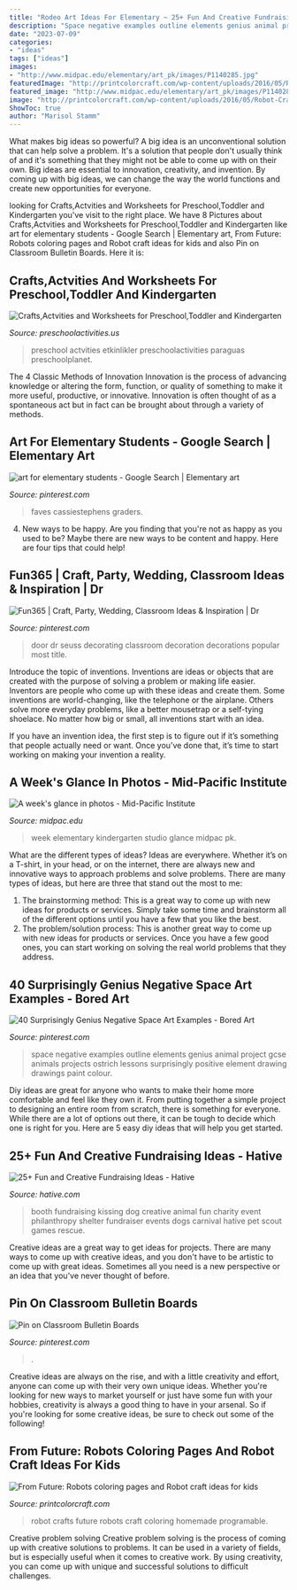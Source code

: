 ```yaml
---
title: "Rodeo Art Ideas For Elementary ~ 25+ Fun And Creative Fundraising Ideas"
description: "Space negative examples outline elements genius animal project gcse animals projects ostrich lessons surprisingly positive element drawing drawings paint colour"
date: "2023-07-09"
categories:
- "ideas"
tags: ["ideas"]
images:
- "http://www.midpac.edu/elementary/art_pk/images/P1140285.jpg"
featuredImage: "http://printcolorcraft.com/wp-content/uploads/2016/05/Robot-Crafts_0y.jpg"
featured_image: "http://www.midpac.edu/elementary/art_pk/images/P1140285.jpg"
image: "http://printcolorcraft.com/wp-content/uploads/2016/05/Robot-Crafts_0y.jpg"
ShowToc: true
author: "Marisol Stamm"
---
```



What makes big ideas so powerful?
A big idea is an unconventional solution that can help solve a problem. It's a solution that people don't usually think of and it's something that they might not be able to come up with on their own. Big ideas are essential to innovation, creativity, and invention. By coming up with big ideas, we can change the way the world functions and create new opportunities for everyone.

	

		
looking for Crafts,Actvities and Worksheets for Preschool,Toddler and Kindergarten you've visit to the right place. We have 8 Pictures about Crafts,Actvities and Worksheets for Preschool,Toddler and Kindergarten like art for elementary students - Google Search | Elementary art, From Future: Robots coloring pages and Robot craft ideas for kids and also Pin on Classroom Bulletin Boards. Here it is:
		
    
## Crafts,Actvities And Worksheets For Preschool,Toddler And Kindergarten

<img loading=lazy src="https://www.preschoolactivities.us/wp-content/uploads/2016/01/paper-plate-umbrella-craft.jpg" onerror="this.onerror=null;this.src='https://tse1.mm.bing.net/th?id=OIP.zV9BZINDvDLTl90OrBRnngHaJ4&amp;pid=15.1';" alt="Crafts,Actvities and Worksheets for Preschool,Toddler and Kindergarten">

_Source: preschoolactivities.us_

>preschool actvities etkinlikler preschoolactivities paraguas preschoolplanet. 

	

The 4 Classic Methods of Innovation
Innovation is the process of advancing knowledge or altering the form, function, or quality of something to make it more useful, productive, or innovative. Innovation is often thought of as a spontaneous act but in fact can be brought about through a variety of methods.

    
## Art For Elementary Students - Google Search | Elementary Art

<img loading=lazy src="https://i.pinimg.com/736x/ac/df/b0/acdfb0df9ae825ccfc5339fb4336e3cf.jpg" onerror="this.onerror=null;this.src='https://tse2.mm.bing.net/th?id=OIP.JTeWBTrAZFtE6Ffh2t0_vAHaFj&amp;pid=15.1';" alt="art for elementary students - Google Search | Elementary art">

_Source: pinterest.com_

>faves cassiestephens graders. 

	

4. New ways to be happy.
Are you finding that you're not as happy as you used to be? Maybe there are new ways to be content and happy. Here are four tips that could help!

    
## Fun365 | Craft, Party, Wedding, Classroom Ideas &amp; Inspiration | Dr

<img loading=lazy src="https://i.pinimg.com/736x/8f/d4/24/8fd424fb1b276d012e54673c615ea583--classroom-door-decorations-classroom-ideas.jpg" onerror="this.onerror=null;this.src='https://tse3.mm.bing.net/th?id=OIP.qV6yY0CQ-jWSKa-iHZdligHaLH&amp;pid=15.1';" alt="Fun365 | Craft, Party, Wedding, Classroom Ideas &amp; Inspiration | Dr">

_Source: pinterest.com_

>door dr seuss decorating classroom decoration decorations popular most title. 

	

Introduce the topic of inventions.
Inventions are ideas or objects that are created with the purpose of solving a problem or making life easier. Inventors are people who come up with these ideas and create them.
Some inventions are world-changing, like the telephone or the airplane. Others solve more everyday problems, like a better mousetrap or a self-tying shoelace. No matter how big or small, all inventions start with an idea.

If you have an invention idea, the first step is to figure out if it’s something that people actually need or want. Once you’ve done that, it’s time to start working on making your invention a reality.

    
## A Week&#039;s Glance In Photos - Mid-Pacific Institute

<img loading=lazy src="http://www.midpac.edu/elementary/art_pk/images/P1140285.jpg" onerror="this.onerror=null;this.src='https://tse2.mm.bing.net/th?id=OIP.4UaC0RMdySD3ml1TDrijMAHaJ4&amp;pid=15.1';" alt="A week&#039;s glance in photos - Mid-Pacific Institute">

_Source: midpac.edu_

>week elementary kindergarten studio glance midpac pk. 

	

What are the different types of ideas?
Ideas are everywhere. Whether it’s on a T-shirt, in your head, or on the internet, there are always new and innovative ways to approach problems and solve problems. 
There are many types of ideas, but here are three that stand out the most to me: 
1. The brainstorming method: This is a great way to come up with new ideas for products or services. Simply take some time and brainstorm all of the different options until you have a few that you like the best.
2. The problem/solution process: This is another great way to come up with new ideas for products or services. Once you have a few good ones, you can start working on solving the real world problems that they address. 

    
## 40 Surprisingly Genius Negative Space Art Examples - Bored Art

<img loading=lazy src="https://i.pinimg.com/736x/64/6c/88/646c883b6ea6e779002daf8f83e66807.jpg" onerror="this.onerror=null;this.src='https://tse3.mm.bing.net/th?id=OIP.jdtZ3VKc8DR55sao2EMdegHaLH&amp;pid=15.1';" alt="40 Surprisingly Genius Negative Space Art Examples - Bored Art">

_Source: pinterest.com_

>space negative examples outline elements genius animal project gcse animals projects ostrich lessons surprisingly positive element drawing drawings paint colour. 

	

Diy ideas are great for anyone who wants to make their home more comfortable and feel like they own it. From putting together a simple project to designing an entire room from scratch, there is something for everyone. While there are a lot of options out there, it can be tough to decide which one is right for you. Here are 5 easy diy ideas that will help you get started.

    
## 25+ Fun And Creative Fundraising Ideas - Hative

<img loading=lazy src="https://hative.com/wp-content/uploads/2014/04/fundraising-ideas/10-dog-kissing-booth.jpg" onerror="this.onerror=null;this.src='https://tse4.mm.bing.net/th?id=OIP.Am7zg8KGA6YzBZ-uwwlIAAHaJ7&amp;pid=15.1';" alt="25+ Fun and Creative Fundraising Ideas - Hative">

_Source: hative.com_

>booth fundraising kissing dog creative animal fun charity event philanthropy shelter fundraiser events dogs carnival hative pet scout games rescue. 

	

Creative ideas are a great way to get ideas for projects. There are many ways to come up with creative ideas, and you don't have to be artistic to come up with great ideas. Sometimes all you need is a new perspective or an idea that you've never thought of before.

    
## Pin On Classroom Bulletin Boards

<img loading=lazy src="https://i.pinimg.com/736x/8c/b4/31/8cb431a4530e61c4e9d3a10697bed46d.jpg" onerror="this.onerror=null;this.src='https://tse4.mm.bing.net/th?id=OIP.iRdtrwoDMHu4xfa4fDtK9AHaNK&amp;pid=15.1';" alt="Pin on Classroom Bulletin Boards">

_Source: pinterest.com_

>. 

	

Creative ideas are always on the rise, and with a little creativity and effort, anyone can come up with their very own unique ideas. Whether you're looking for new ways to market yourself or just have some fun with your hobbies, creativity is always a good thing to have in your arsenal. So if you're looking for some creative ideas, be sure to check out some of the following!

    
## From Future: Robots Coloring Pages And Robot Craft Ideas For Kids

<img loading=lazy src="http://printcolorcraft.com/wp-content/uploads/2016/05/Robot-Crafts_0y.jpg" onerror="this.onerror=null;this.src='https://tse3.mm.bing.net/th?id=OIP.YZnz1y1JGJzlfKtE6GAC1AHaKA&amp;pid=15.1';" alt="From Future: Robots coloring pages and Robot craft ideas for kids">

_Source: printcolorcraft.com_

>robot crafts future robots craft coloring homemade programable. 

	

Creative problem solving
Creative problem solving is the process of coming up with creative solutions to problems. It can be used in a variety of fields, but is especially useful when it comes to creative work. By using creativity, you can come up with unique and successful solutions to difficult challenges.

